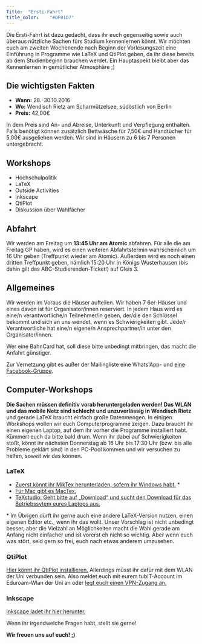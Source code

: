```yaml
---
Title:	"Ersti-Fahrt"
title_color:	"#DF01D7"
---
```

Die Ersti-Fahrt ist dazu gedacht, dass ihr euch gegenseitig sowie auch überaus nützliche Sachen fürs Studium kennenlernen könnt. Wir möchten euch am zweiten Wochenende nach Beginn der Vorlesungszeit eine Einführung in Programme wie LaTeX und QtiPlot geben, da ihr diese bereits ab dem Studienbeginn brauchen werdet. Ein Hauptaspekt bleibt aber das Kennenlernen in gemütlicher Atmosphäre ;)

## Die wichtigsten Fakten
* **Wann:** 28.-30.10.2016
* **Wo:** Wendisch Rietz am Scharmützelsee, südöstlich von Berlin
* **Preis:** 42,00€

In dem Preis sind An- und Abreise, Unterkunft und Verpflegung enthalten. Falls benötigt können zusätzlich Bettwäsche für 7,50€ und Handtücher für 5,00€ ausgeliehen werden.
Wir sind in Häusern zu 6 bis 7 Personen untergebracht.

## Workshops
* Hochschulpolitik
* LaTeX
* Outside Activities
* Inkscape
* QtiPlot
* Diskussion über Wahlfächer

## Abfahrt
Wir werden am Freitag um **13:45 Uhr am Atomic** abfahren.
Für alle die am Freitag GP haben, wird es einen weiteren Abfahrtstermin wahrscheinlich um 16 Uhr geben (Treffpunkt wieder am Atomic).
Außerdem wird es noch einen dritten Treffpunkt geben, nämlich 15:20 Uhr in Königs Wusterhausen (bis dahin gilt das ABC-Studierenden-Ticket!) auf Gleis 3.

## Allgemeines
Wir werden im Voraus die Häuser aufteilen. Wir haben 7 6er-Häuser und eines davon ist für Organisator/innen reserviert. In jedem Haus wird es eine/n verantwortliche/n Teilnehmer/in geben, der/die den Schlüssel bekommt und sich an uns wendet, wenn es Schwierigkeiten gibt. Jede/r Verantwortliche hat eine/n eigene/n Ansprechpartner/in unter den Organisator/innen.

Wer eine BahnCard hat, soll diese bitte unbedingt mitbringen, das macht die Anfahrt günstiger.

Zur Vernetzung gibt es außer der Mailingliste eine Whats'App- und [eine Facebook-Gruppe](https://www.facebook.com/groups/517190595157808/ "Facebook").

## Computer-Workshops
**Die Sachen müssen definitiv vorab heruntergeladen werden! Das WLAN und das mobile Netz sind schlecht und unzuverlässig in Wendisch Rietz** und gerade LaTeX braucht einfach große Datenmengen.
In einigen Workshops wollen wir euch Computerprogramme zeigen. Dazu braucht ihr einen eigenen Laptop, auf dem ihr vorher die Programme installiert habt. Kümmert euch da bitte bald drum. Wenn ihr dabei auf Schwierigkeiten stoßt, könnt ihr nächsten Donnerstag ab 16 Uhr bis 17:30 Uhr (bzw. bis alle Probleme geklärt sind) in den PC-Pool kommen und wir versuchen zu helfen, soweit wir das können.

### LaTeX
* [Zuerst könnt ihr MikTex herunterladen, sofern ihr Windows habt.](http://miktex.org/download "MikTex") *
* [Für Mac gibt es MacTex.](https://tug.org/mactex/mactex-download.html "MacTex")
* [TeXstudio: Geht bitte auf „Download“ und sucht den Download für das Betriebssytem eures Laptops aus.](http://www.texstudio.org "TeXstudio")

\* Im Übrigen dürft ihr gerne auch eine andere LaTeX-Version nutzen, einen eigenen Editor etc., wenn ihr das wollt. Unser Vorschlag ist nicht unbedingt besser, aber die Vielzahl an Möglichkeiten macht die Wahl gerade am Anfang nicht einfacher und ist vorerst eh nicht so wichtig. Aber wenn euch was stört, seid gern so frei, euch nach etwas anderem umzusehen.

### QtiPlot
[Hier könnt ihr QtiPlot installieren.](https://www.physik.tu-berlin.de/qtiplot "QtiPlot") Allerdings müsst ihr dafür mit dem WLAN der Uni verbunden sein. Also meldet euch mit eurem tubIT-Account im Eduroam-Wlan der Uni an oder [legt euch einen VPN-Zugang an.](https://www.tubit.tu-berlin.de/menue/dienste/kommunikation_internet/vpn "Eine Anleitung")


### Inkscape
[Inkscape ladet ihr hier herunter.](https://inkscape.org/en/download "Inkscape")


Wenn ihr irgendwelche Fragen habt, stellt sie gerne!

**Wir freuen uns auf euch! ;)**
